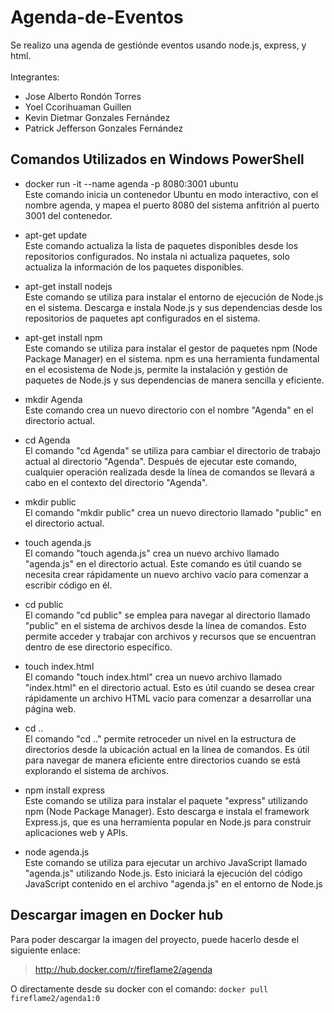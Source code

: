 # Agenda-de-Eventos
Se realizo una agenda de gestiónde eventos usando node.js, express, y html. <br>
<br>Integrantes:
- Jose Alberto Rondón Torres
- Yoel Ccorihuaman Guillen
- Kevin Dietmar Gonzales Fernández
- Patrick Jefferson Gonzales Fernández

## Comandos Utilizados en Windows PowerShell <br>

  * docker run -it --name agenda -p 8080:3001 ubuntu <br>
    Este comando inicia un contenedor Ubuntu en modo interactivo, con el nombre agenda, y mapea el puerto 8080 del sistema anfitrión al puerto 3001 del contenedor.

  * apt-get update <br>
    Este comando actualiza la lista de paquetes disponibles desde los repositorios configurados. No instala ni actualiza paquetes, solo actualiza la información de los paquetes disponibles.

  * apt-get install nodejs <br>
    Este comando se utiliza para instalar el entorno de ejecución de Node.js en el sistema. Descarga e instala Node.js y sus dependencias desde los repositorios de paquetes apt configurados en el sistema.

  * apt-get install npm <br>
    Este comando se utiliza para instalar el gestor de paquetes npm (Node Package Manager) en el sistema. npm es una herramienta fundamental en el ecosistema de Node.js, permite la instalación y gestión de paquetes de Node.js y sus dependencias de manera sencilla y eficiente.

  * mkdir Agenda <br>
    Este comando crea un nuevo directorio con el nombre "Agenda" en el directorio actual.

  * cd Agenda <br>
    El comando "cd Agenda" se utiliza para cambiar el directorio de trabajo actual al directorio "Agenda". Después de ejecutar este comando, cualquier operación realizada desde la línea de comandos se llevará a cabo en el contexto del directorio "Agenda".

  * mkdir public <br>
   El comando "mkdir public" crea un nuevo directorio llamado "public" en el directorio actual.

  * touch agenda.js <br>
   El comando "touch agenda.js" crea un nuevo archivo llamado "agenda.js" en el directorio actual. Este comando es útil cuando se necesita crear rápidamente un nuevo archivo vacío para comenzar a escribir código en él.
  
  * cd public <br>
   El comando "cd public" se emplea para navegar al directorio llamado "public" en el sistema de archivos desde la línea de comandos. Esto permite acceder y trabajar con archivos y recursos que se encuentran dentro de ese directorio específico.

  * touch index.html <br>
   El comando "touch index.html" crea un nuevo archivo llamado "index.html" en el directorio actual. Esto es útil cuando se desea crear rápidamente un archivo HTML vacío para comenzar a desarrollar una página web.

  * cd .. <br>
   El comando "cd .." permite retroceder un nivel en la estructura de directorios desde la ubicación actual en la línea de comandos. Es útil para navegar de manera eficiente entre directorios cuando se está explorando el sistema de archivos.

  * npm install express <br> 
   Este comando se utiliza para instalar el paquete "express" utilizando npm (Node Package Manager). Esto descarga e instala el framework Express.js, que es una herramienta popular en Node.js para construir aplicaciones web y APIs.
    
  * node agenda.js <br>
   Este comando se utiliza para ejecutar un archivo JavaScript llamado "agenda.js" utilizando Node.js. Esto iniciará la ejecución del código JavaScript contenido en el archivo "agenda.js" en el entorno de Node.js

## Descargar imagen en Docker hub
Para poder descargar la imagen del proyecto, puede hacerlo desde el siguiente enlace:
> http://hub.docker.com/r/fireflame2/agenda

O directamente desde su docker con el comando:
`docker pull fireflame2/agenda1:0`
